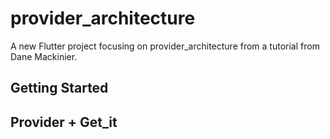 # provider_architecture

A new Flutter project focusing on provider_architecture from a tutorial from Dane Mackinier.

## Getting Started

## Provider + Get_it
